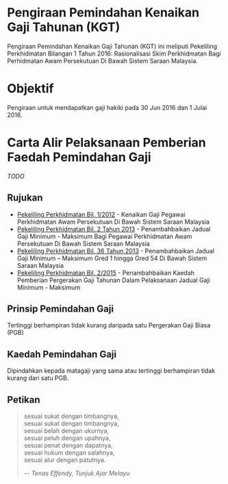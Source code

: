 # Pengiraan Pemindahan Kenaikan Gaji Tahunan (KGT)

Pengiraan Pemindahan Kenaikan Gaji Tahunan (KGT) ini meliputi Pekeliling Perkhidmatan Bilangan 1 Tahun 2016: Rasionalisasi Skim Perkhidmatan Bagi Perhidmatan Awam Persekutuan Di Bawah Sistem Saraan Malaysia.

# Objektif

Pengiraan untuk mendapatkan gaji hakiki pada 30 Jun 2016 dan 1 Julai 2016.

# Carta Alir Pelaksanaan Pemberian Faedah Pemindahan Gaji

*TODO*

## Rujukan

* [Pekeliling Perkhidmatan Bil. 1/2012](http://docs.jpa.gov.my/docs/pp/2012/pp012012.pdf) - Kenaikan Gaji Pegawai Perkhidmatan Awam Persekutuan Di Bawah Sistem Saraan Malaysia
* [Pekeliling Perkhidmatan Bil. 2 Tahun 2013](http://docs.jpa.gov.my/docs/pp/2013/pp022013.pdf) - Penambahbaikan Jadual Gaji Minimum - Maksimum Bagi Pegawai Perkhidmatan Awam Persekutuan Di Bawah Sistem Saraan Malaysia
* [Pekeliling Perkhidmatan Bil. 36 Tahun 2013](http://docs.jpa.gov.my/docs/pp/2013/pp362013.pdf) - Penambahbaikan Jadual Gaji Minimum – Maksimum Gred 1 hingga Gred 54 Di Bawah Sistem Saraan Malaysia
* [Pekeliling Perkhidmatan Bil. 2/2015](http://docs.jpa.gov.my/docs/pp/2015/pp022015.pdf) - Penambahbaikan Kaedah Pemberian Pergerakan Gaji Tahunan Dalam Pelaksanaan Jadual Gaji Minimum - Maksimum

## Prinsip Pemindahan Gaji

Tertinggi berhampiran tidak kurang daripada satu Pergerakan Gaji Biasa (PGB)

## Kaedah Pemindahan Gaji

Dipindahkan kepada matagaji yang sama atau tertinggi berhampiran tidak kurang dari satu PGB.


## Petikan
> sesuai sukat dengan timbangnya,<br>
> sesuai sukat dengan timbangnya,<br>
> sesuai belah dengan ukurnya,<br>
> sesuai peluh dengan upahnya,<br>
> sesuai penat dengan dapatnya,<br>
> sesuai hukum dengan salahnya,<br>
> sesuai alur dengan patutnya.
>
> -- <cite title="Sumber">Tenas Effendy, Tunjuk Ajar Melayu</cite>
